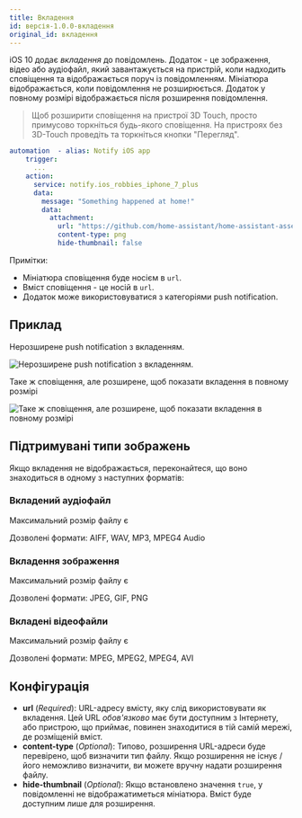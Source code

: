 ```yaml
---
title: Вкладення
id: версія-1.0.0-вкладення
original_id: вкладення
---
```


iOS 10 додає *вкладення* до повідомлень. Додаток - це зображення, відео або аудіофайл, який завантажується на пристрій, коли надходить сповіщення та відображається поруч із повідомленням. Мініатюра відображається, коли повідомлення не розширюється. Додаток у повному розмірі відображається після розширення повідомлення.

> Щоб розширити сповіщення на пристрої 3D Touch, просто примусово торкніться будь-якого сповіщення. На пристроях без 3D-Touch проведіть та торкніться кнопки "Перегляд".

```yaml
automation  - alias: Notify iOS app
    trigger:
      ...
    action:
      service: notify.ios_robbies_iphone_7_plus
      data:
        message: "Something happened at home!"
        data:
          attachment:
            url: "https://github.com/home-assistant/home-assistant-assets/blob/master/logo-round-192x192.png?raw=true"
            content-type: png
            hide-thumbnail: false
```

Примітки:

- Мініатюра сповіщення буде носієм в `url`.
- Вміст сповіщення - це носій в `url`.
- Додаток може використовуватися з категоріями push notification.

## Приклад

Нерозширене push notification з вкладенням.

![Нерозширене push notification з вкладенням.](assets/ios/attachment.png)

Таке ж сповіщення, але розширене, щоб показати вкладення в повному розмірі

![Таке ж сповіщення, але розширене, щоб показати вкладення в повному розмірі](assets/ios/expanded_attachment.png)

## Підтримувані типи зображень

Якщо вкладення не відображається, переконайтеся, що воно знаходиться в одному з наступних форматів:

### Вкладений аудіофайл

Максимальний розмір файлу є

Дозволені формати: AIFF, WAV, MP3, MPEG4 Audio

### Вкладення зображення

Максимальний розмір файлу є

Дозволені формати: JPEG, GIF, PNG

### Вкладені відеофайли

Максимальний розмір файлу є

Дозволені формати: MPEG, MPEG2, MPEG4, AVI

## Конфігурація

- **url** (*Required*): URL-адресу вмісту, яку слід використовувати як вкладення. Цей URL *обов'язково* має бути доступним з Інтернету, або пристрою, що приймає, повинен знаходитися в тій самій мережі, де розміщеній вміст.
- **content-type** (*Optional*): Типово, розширення URL-адреси буде перевірено, щоб визначити тип файлу. Якщо розширення не існує / його неможливо визначити, ви можете вручну надати розширення файлу.
- **hide-thumbnail** (*Optional*): Якщо встановлено значення `true`, у повідомленні не відображатиметься мініатюра. Вміст буде доступним лише для розширення.